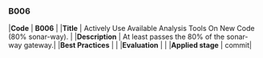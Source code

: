 ### B006

|**Code**           | **B006** |
|**Title**          | Actively Use Available Analysis Tools On New Code (80% sonar-way). |
|**Description**    | At least passes the 80% of the sonar-way gateway.|
|**Best Practices** | |
|**Evaluation**     | |
|**Applied stage**  | commit|
